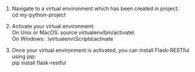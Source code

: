 1. Navigate to a virtual environment which has been created in project:\
cd my-python-project

2. Activate your virtual environment:\
On Unix or MacOS: source virtualenv/bin/activate\  
On Windows: .\virtualenv\Scripts\activate 

3. Once your virtual environment is activated, you can install Flask-RESTful using pip:\
pip install flask-restful
